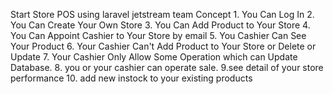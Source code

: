 Start Store POS using laravel jetstream  team 
  Concept 1. You Can Log In
          2. You Can Create Your Own Store
          3. You Can Add Product to Your Store 
          4. You Can Appoint Cashier to Your Store by email
          5. You Cashier Can See Your Product 
          6. Your Cashier Can't Add Product to Your Store or Delete or Update
          7. Your Cashier Only  Allow Some Operation which can Update Database.
          8. you or your cashier can operate sale. 
          9.see  detail of your store performance 
          10. add new instock to your existing products 
          